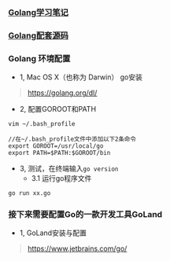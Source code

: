 ### [Golang学习笔记](Book/SUMMARY.md)
### [Golang配套源码](NJCode/)

### Golang 环境配置

- 1, Mac OS X（也称为 Darwin） go安装

> https://golang.org/dl/

- 2, 配置GOROOT和PATH

```
vim ~/.bash_profile

//在~/.bash_profile文件中添加以下2条命令
export GOROOT=/usr/local/go
export PATH=$PATH:$GOROOT/bin
```

- 3, 测试，在终端输入`go version`
  - 3.1 运行go程序文件
```
go run xx.go
```

### 接下来需要配置Go的一款开发工具GoLand

- 1, GoLand安装与配置
> https://www.jetbrains.com/go/


